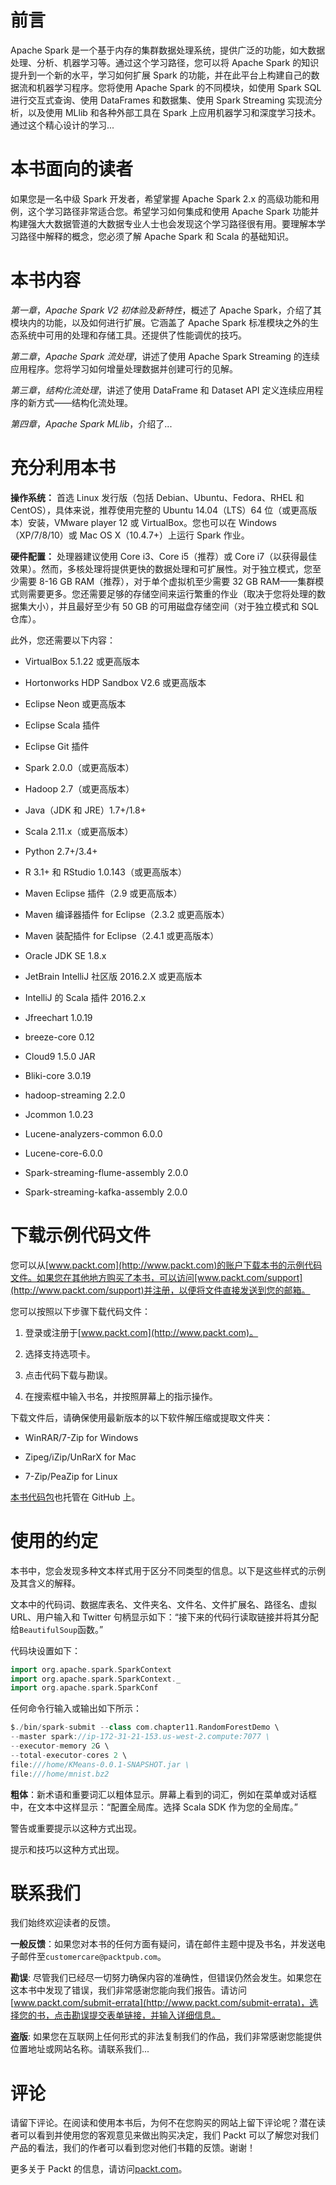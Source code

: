 # 前言

Apache Spark 是一个基于内存的集群数据处理系统，提供广泛的功能，如大数据处理、分析、机器学习等。通过这个学习路径，您可以将 Apache Spark 的知识提升到一个新的水平，学习如何扩展 Spark 的功能，并在此平台上构建自己的数据流和机器学习程序。您将使用 Apache Spark 的不同模块，如使用 Spark SQL 进行交互式查询、使用 DataFrames 和数据集、使用 Spark Streaming 实现流分析，以及使用 MLlib 和各种外部工具在 Spark 上应用机器学习和深度学习技术。通过这个精心设计的学习...

# 本书面向的读者

如果您是一名中级 Spark 开发者，希望掌握 Apache Spark 2.x 的高级功能和用例，这个学习路径非常适合您。希望学习如何集成和使用 Apache Spark 功能并构建强大大数据管道的大数据专业人士也会发现这个学习路径很有用。要理解本学习路径中解释的概念，您必须了解 Apache Spark 和 Scala 的基础知识。

# 本书内容

*第一章*，*Apache Spark V2 初体验及新特性*，概述了 Apache Spark，介绍了其模块内的功能，以及如何进行扩展。它涵盖了 Apache Spark 标准模块之外的生态系统中可用的处理和存储工具。还提供了性能调优的技巧。

*第二章*，*Apache Spark 流处理*，讲述了使用 Apache Spark Streaming 的连续应用程序。您将学习如何增量处理数据并创建可行的见解。

*第三章*，*结构化流处理*，讲述了使用 DataFrame 和 Dataset API 定义连续应用程序的新方式——结构化流处理。

*第四章*，*Apache Spark MLlib*，介绍了...

# 充分利用本书

**操作系统：** 首选 Linux 发行版（包括 Debian、Ubuntu、Fedora、RHEL 和 CentOS），具体来说，推荐使用完整的 Ubuntu 14.04（LTS）64 位（或更高版本）安装，VMware player 12 或 VirtualBox。您也可以在 Windows（XP/7/8/10）或 Mac OS X（10.4.7+）上运行 Spark 作业。

**硬件配置：** 处理器建议使用 Core i3、Core i5（推荐）或 Core i7（以获得最佳效果）。然而，多核处理将提供更快的数据处理和可扩展性。对于独立模式，您至少需要 8-16 GB RAM（推荐），对于单个虚拟机至少需要 32 GB RAM——集群模式则需要更多。您还需要足够的存储空间来运行繁重的作业（取决于您将处理的数据集大小），并且最好至少有 50 GB 的可用磁盘存储空间（对于独立模式和 SQL 仓库）。

此外，您还需要以下内容：

+   VirtualBox 5.1.22 或更高版本

+   Hortonworks HDP Sandbox V2.6 或更高版本

+   Eclipse Neon 或更高版本

+   Eclipse Scala 插件

+   Eclipse Git 插件

+   Spark 2.0.0（或更高版本）

+   Hadoop 2.7（或更高版本）

+   Java（JDK 和 JRE）1.7+/1.8+

+   Scala 2.11.x（或更高版本）

+   Python 2.7+/3.4+

+   R 3.1+ 和 RStudio 1.0.143（或更高版本）

+   Maven Eclipse 插件（2.9 或更高版本）

+   Maven 编译器插件 for Eclipse（2.3.2 或更高版本）

+   Maven 装配插件 for Eclipse（2.4.1 或更高版本）

+   Oracle JDK SE 1.8.x

+   JetBrain IntelliJ 社区版 2016.2.X 或更高版本

+   IntelliJ 的 Scala 插件 2016.2.x

+   Jfreechart 1.0.19

+   breeze-core 0.12

+   Cloud9 1.5.0 JAR

+   Bliki-core 3.0.19

+   hadoop-streaming 2.2.0

+   Jcommon 1.0.23

+   Lucene-analyzers-common 6.0.0

+   Lucene-core-6.0.0

+   Spark-streaming-flume-assembly 2.0.0

+   Spark-streaming-kafka-assembly 2.0.0

# 下载示例代码文件

您可以从[www.packt.com](http://www.packt.com)的账户下载本书的示例代码文件。如果您在其他地方购买了本书，可以访问[www.packt.com/support](http://www.packt.com/support)并注册，以便将文件直接发送到您的邮箱。

您可以按照以下步骤下载代码文件：

1.  登录或注册于[www.packt.com](http://www.packt.com)。

1.  选择支持选项卡。

1.  点击代码下载与勘误。

1.  在搜索框中输入书名，并按照屏幕上的指示操作。

下载文件后，请确保使用最新版本的以下软件解压缩或提取文件夹：

+   WinRAR/7-Zip for Windows

+   Zipeg/iZip/UnRarX for Mac

+   7-Zip/PeaZip for Linux

[本书代码包](https://github.com/PacktPublishing/Apache-Spark-2-Data-Processing-and-Real-Time-Analytics)也托管在 GitHub 上。

# 使用的约定

本书中，您会发现多种文本样式用于区分不同类型的信息。以下是这些样式的示例及其含义的解释。

文本中的代码词、数据库表名、文件夹名、文件名、文件扩展名、路径名、虚拟 URL、用户输入和 Twitter 句柄显示如下：“接下来的代码行读取链接并将其分配给`BeautifulSoup`函数。”

代码块设置如下：

```scala
import org.apache.spark.SparkContext
import org.apache.spark.SparkContext._
import org.apache.spark.SparkConf
```

任何命令行输入或输出如下所示：

```scala
$./bin/spark-submit --class com.chapter11.RandomForestDemo \
--master spark://ip-172-31-21-153.us-west-2.compute:7077 \
--executor-memory 2G \
--total-executor-cores 2 \
file:///home/KMeans-0.0.1-SNAPSHOT.jar \
file:///home/mnist.bz2
```

**粗体**：新术语和重要词汇以粗体显示。屏幕上看到的词汇，例如在菜单或对话框中，在文本中这样显示：“配置全局库。选择 Scala SDK 作为您的全局库。”

警告或重要提示以这种方式出现。

提示和技巧以这种方式出现。

# 联系我们

我们始终欢迎读者的反馈。

**一般反馈**：如果您对本书的任何方面有疑问，请在邮件主题中提及书名，并发送电子邮件至`customercare@packtpub.com`。

**勘误**: 尽管我们已经尽一切努力确保内容的准确性，但错误仍然会发生。如果您在这本书中发现了错误，我们非常感谢您能向我们报告。请访问[www.packt.com/submit-errata](http://www.packt.com/submit-errata)，选择您的书，点击勘误提交表单链接，并输入详细信息。

**盗版**: 如果您在互联网上任何形式的非法复制我们的作品，我们非常感谢您能提供位置地址或网站名称。请联系我们...

# 评论

请留下评论。在阅读和使用本书后，为何不在您购买的网站上留下评论呢？潜在读者可以看到并使用您的客观意见来做出购买决定，我们 Packt 可以了解您对我们产品的看法，我们的作者可以看到您对他们书籍的反馈。谢谢！

更多关于 Packt 的信息，请访问[packt.com](http://www.packt.com/)。
